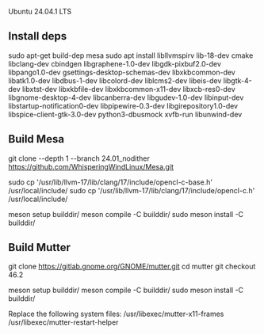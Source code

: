 Ubuntu 24.04.1 LTS

## Install deps

sudo apt-get build-dep mesa
sudo apt install libllvmspirv lib-18-dev cmake libclang-dev cbindgen libgraphene-1.0-dev libgdk-pixbuf2.0-dev libpango1.0-dev gsettings-desktop-schemas-dev libxkbcommon-dev libatk1.0-dev libdbus-1-dev libcolord-dev liblcms2-dev libeis-dev libgtk-4-dev libxtst-dev  libxkbfile-dev libxkbcommon-x11-dev libxcb-res0-dev libgnome-desktop-4-dev libcanberra-dev libgudev-1.0-dev libinput-dev libstartup-notification0-dev libpipewire-0.3-dev libgirepository1.0-dev libspice-client-gtk-3.0-dev python3-dbusmock xvfb-run libunwind-dev

## Build Mesa 

git clone --depth 1 --branch 24.01_nodither https://github.com/WhisperingWindLinux/Mesa.git

sudo cp '/usr/lib/llvm-17/lib/clang/17/include/opencl-c-base.h' /usr/local/include/
sudo cp '/usr/lib/llvm-17/lib/clang/17/include/opencl-c.h' /usr/local/include/     

meson setup builddir/
meson compile -C builddir/
sudo meson install -C builddir/

## Build Mutter

git clone https://gitlab.gnome.org/GNOME/mutter.git
cd mutter
git checkout 46.2

meson setup builddir/
meson compile -C builddir/
sudo meson install -C builddir/

Replace the following system files:
/usr/libexec/mutter-x11-frames 
/usr/libexec/mutter-restart-helper
